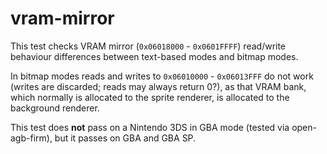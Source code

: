 # vram-mirror

This test checks VRAM mirror (`0x06018000` - `0x0601FFFF`) read/write behaviour differences between text-based modes and bitmap modes.

In bitmap modes reads and writes to `0x06010000` - `0x06013FFF` do not work (writes are discarded; reads may always return 0?),
as that VRAM bank, which normally is allocated to the sprite renderer, is allocated to the background renderer.

This test does **not** pass on a Nintendo 3DS in GBA mode (tested via open-agb-firm), but it passes on GBA and GBA SP.
